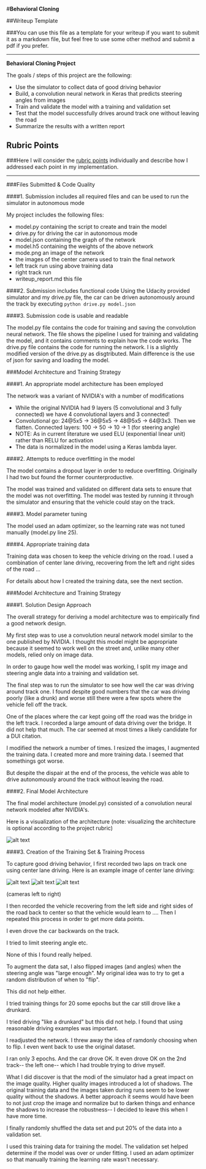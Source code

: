#**Behavioral Cloning** 

##Writeup Template

###You can use this file as a template for your writeup if you want to submit it as a markdown file, but feel free to use some other method and submit a pdf if you prefer.

---

**Behavioral Cloning Project**

The goals / steps of this project are the following:
* Use the simulator to collect data of good driving behavior
* Build, a convolution neural network in Keras that predicts steering angles from images
* Train and validate the model with a training and validation set
* Test that the model successfully drives around track one without leaving the road
* Summarize the results with a written report


[//]: # (Image References)

[image_model]: ./img/model.png
[center]: ./img/center.jpg
[left]: ./img/left.jpg
[right]: ./img/right.jpg

## Rubric Points
###Here I will consider the [rubric points](https://review.udacity.com/#!/rubrics/432/view) individually and describe how I addressed each point in my implementation.  

---
###Files Submitted & Code Quality

####1. Submission includes all required files and can be used to run the simulator in autonomous mode

My project includes the following files:
* model.py containing the script to create and train the model
* drive.py for driving the car in autonomous mode
* model.json containing the graph of the network
* model.h5 containing the weights of the above network
* mode.png an image of the network
* the images of the center camera used to train the final network 
* left track run using above training data
* right track run
* writeup_report.md this file

####2. Submission includes functional code
Using the Udacity provided simulator and my drive.py file, the car can be driven autonomously around the track by executing ```python drive.py model.json ```

####3. Submission code is usable and readable

The model.py file contains the code for training and saving the convolution neural network. The file shows the pipeline I used for training and validating the model, and it contains comments to explain how the code works.
The drive.py file contains the code for running the network. I is a slightly modified version of the drive.py as disgtributed. Main difference is the use of json for saving and loading the model.

###Model Architecture and Training Strategy

####1. An appropriate model architecture has been employed

The network was a variant of NVIDIA's with a number of modifications
* While the original NVIDIA had 9 layers (5 convolutional and 3 fully connected) we have 4 convolutional layers and 3 connected!
* Convolutional go:   24@5x5 -> 36@5x5 -> 48@5x5 -> 64@3x3. Then we flatten. Connected layers: 100 -> 50 -> 10 -> 1 (for steering angle)
* NOTE: As in current literature we used ELU (exponential linear unit) rather than RELU for activation
* The data is normalized in the model using a Keras lambda layer. 

####2. Attempts to reduce overfitting in the model

The model contains a dropout layer in order to reduce overfitting.  Originally I had two but found the former counterproductive.

The model was trained and validated on different data sets to ensure that the model was not overfitting. The model was tested by running it through the simulator and ensuring that the vehicle could stay on the track.

####3. Model parameter tuning

The model used an adam optimizer, so the learning rate was not tuned manually (model.py line 25).

####4. Appropriate training data

Training data was chosen to keep the vehicle driving on the road. I used a combination of center lane driving, recovering from the left and right sides of the road ... 

For details about how I created the training data, see the next section. 

###Model Architecture and Training Strategy

####1. Solution Design Approach

The overall strategy for deriving a model architecture was to empirically find a good network design.

My first step was to use a convolution neural network model similar to the one published by NVIDIA. I thought this model might be appropriate because it seemed to work well on the street and, unlike many other models, relied only on image data.

In order to gauge how well the model was working, I split my image and steering angle data into a training and validation set. 

The final step was to run the simulator to see how well the car was driving around track one. I found despite good numbers that the car was driving poorly (like a drunk) and worse still there were a few spots where the vehicle fell off the track.

One of the places where the car kept going off the road was the bridge in the left track. I recorded a large amount of data driving over the bridge. It did not help that much. The car seemed at most times a likely candidate for a DUI citation. 

I modified the network a number of times. I resized the images, I augmented the training data. I created more and more training data. I seemed that somethings got worse.

But despite the dispair at the end of the process, the vehicle was able to drive autonomously around the track without leaving the road.

####2. Final Model Architecture

The final model architecture (model.py) consisted of a convolution neural network modeled after NVIDIA's. 

Here is a visualization of the architecture (note: visualizing the architecture is optional according to the project rubric)

![alt text][image_model]


####3. Creation of the Training Set & Training Process

To capture good driving behavior, I first recorded two laps on track one using center lane driving. Here is an example image of center lane driving:

![alt text][left]
![alt text][center]
![alt text][right]

(cameras left to right)


I then recorded the vehicle recovering from the left side and right sides of the road back to center so that the vehicle would learn to ....  Then I repeated this process in order to get more data points.

I even drove the car backwards on the track.

I tried to limit steering angle etc.

None of this I found really helped.

To augment the data sat, I also flipped images (and angles) when the steering angle was "large enough". 
My original idea was to try to get a random distribution of when to "flip".

This did not help either.

I tried training things for 20 some epochs but the car still drove like a drunkard.

I tried driving "like a drunkard" but this did not help. I found that using reasonable driving examples was important.

I readjusted the network. I threw away the idea of ramdonly choosing when to flip. I even went back to use the original dataset.

I ran only 3 epochs. And the car drove OK. It even drove OK on the 2nd track-- the left one-- which I had trouble trying to drive myself.

What I did discover is that the modi of the simulator had a great impact on the image quality. Higher quality images introduced a lot of shadows. The original training data and the images taken during runs seem to be lower quality without the shadows. A better approach it seems would have been to not just crop the image and normalize but to darken things and enhance the shadows to increase the robustness-- I decided to leave this when I have more time.

I finally randomly shuffled the data set and put 20% of the data into a validation set. 

I used this training data for training the model. The validation set helped determine if the model was over or under fitting. I used an adam optimizer so that manually training the learning rate wasn't necessary.



